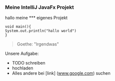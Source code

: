 ### Meine IntelliJ JavaFx Projekt

hallo meine *** eigenes Projekt

    void main(){
    System.out.println("hallo world")
    }

> Goethe: "Irgendwas"
 
  
Unsere Aufgabe:
 - TODO schreiben
 - hochladen
- Alles andere bei [link] (www.google.com) suchen